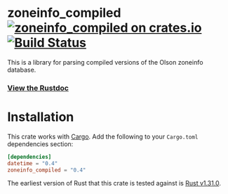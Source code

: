 # zoneinfo_compiled [![zoneinfo_compiled on crates.io](https://meritbadge.herokuapp.com/zoneinfo_compiled)](https://crates.io/rust-datetime/zoneinfo_compiled) [![Build Status](https://travis-ci.org/rust-datetime/zoneinfo-compiled.svg?branch=master)](https://travis-ci.org/rust-datetime/zoneinfo-compiled)

This is a library for parsing compiled versions of the Olson zoneinfo database.

### [View the Rustdoc](https://docs.rs/zoneinfo_compiled/)


# Installation

This crate works with [Cargo](https://crates.io). Add the following to your `Cargo.toml` dependencies section:

```toml
[dependencies]
datetime = "0.4"
zoneinfo_compiled = "0.4"
```

The earliest version of Rust that this crate is tested against is [Rust v1.31.0](https://blog.rust-lang.org/2018/12/06/Rust-1.31-and-rust-2018.html).
